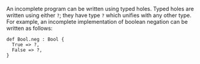 An incomplete program can be written using typed holes.
Typed holes are written using either `?`; they have type `?` which unifies with any other type.
For example, an incomplete implementation of boolean negation can be written as follows:

```pol
def Bool.neg : Bool {
  True => ?,
  False => ?,
}
```
